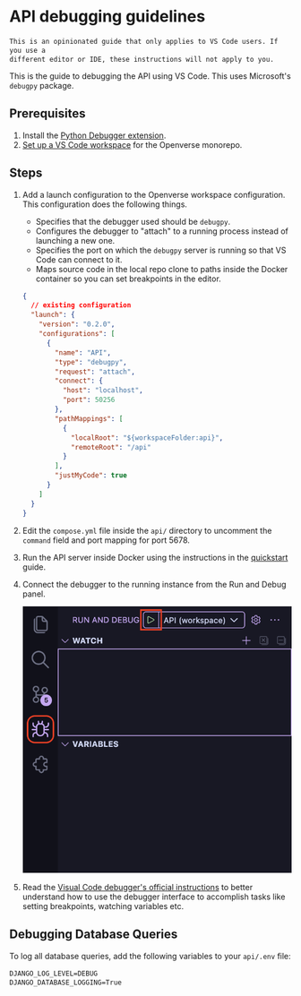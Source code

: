 # API debugging guidelines

```{note}
This is an opinionated guide that only applies to VS Code users. If you use a
different editor or IDE, these instructions will not apply to you.
```

This is the guide to debugging the API using VS Code. This uses Microsoft's
`debugpy` package.

## Prerequisites

1. Install the
   [Python Debugger extension](https://marketplace.visualstudio.com/items?itemName=ms-python.debugpy).
1. [Set up a VS Code workspace](/general/workspace.md) for the Openverse
   monorepo.

## Steps

1. Add a launch configuration to the Openverse workspace configuration. This
   configuration does the following things.

   - Specifies that the debugger used should be `debugpy`.
   - Configures the debugger to "attach" to a running process instead of
     launching a new one.
   - Specifies the port on which the `debugpy` server is running so that VS Code
     can connect to it.
   - Maps source code in the local repo clone to paths inside the Docker
     container so you can set breakpoints in the editor.

   ```json
   {
     // existing configuration
     "launch": {
       "version": "0.2.0",
       "configurations": [
         {
           "name": "API",
           "type": "debugpy",
           "request": "attach",
           "connect": {
             "host": "localhost",
             "port": 50256
           },
           "pathMappings": [
             {
               "localRoot": "${workspaceFolder:api}",
               "remoteRoot": "/api"
             }
           ],
           "justMyCode": true
         }
       ]
     }
   }
   ```

1. Edit the `compose.yml` file inside the `api/` directory to uncomment the
   `command` field and port mapping for port 5678.

1. Run the API server inside Docker using the instructions in the
   [quickstart](/api/guides/quickstart.md) guide.

1. Connect the debugger to the running instance from the Run and Debug panel.

   ![VS Code Run and Debug panel](/_static/vs_code_debug_panel.png)

1. Read the
   [Visual Code debugger's official instructions](https://code.visualstudio.com/docs/editor/debugging)
   to better understand how to use the debugger interface to accomplish tasks
   like setting breakpoints, watching variables etc.

## Debugging Database Queries

To log all database queries, add the following variables to your `api/.env`
file:

```
DJANGO_LOG_LEVEL=DEBUG
DJANGO_DATABASE_LOGGING=True
```
